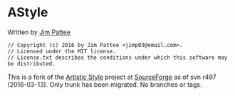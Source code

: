 # AStyle
Written by [Jim Pattee](https://sourceforge.net/u/jimp03/profile/)

```
// Copyright (c) 2016 by Jim Pattee <jimp03@email.com>.
// Licensed under the MIT license.
// License.txt describes the conditions under which this software may be distributed.
```

This is a fork of the [Artistic Style](https://sourceforge.net/projects/astyle/) project at [SourceForge](https://sourceforge.net/p/astyle/code/HEAD/tree/) as of svn r497 (2016-03-13). Only trunk has been migrated. No branches or tags.